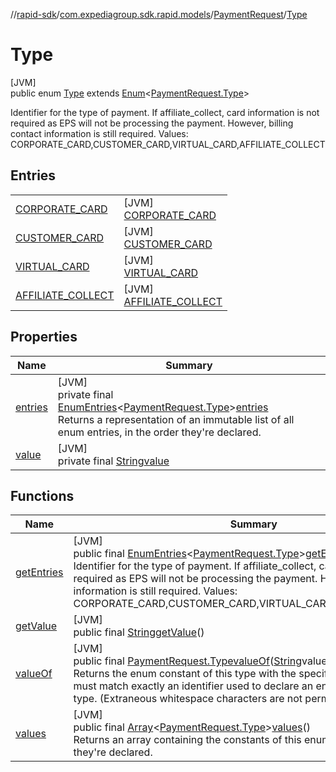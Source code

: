 //[rapid-sdk](../../../../index.md)/[com.expediagroup.sdk.rapid.models](../../index.md)/[PaymentRequest](../index.md)/[Type](index.md)

# Type

[JVM]\
public enum [Type](index.md) extends [Enum](https://docs.oracle.com/javase/8/docs/api/java/lang/Enum.html)&lt;[PaymentRequest.Type](index.md)&gt;

Identifier for the type of payment. If affiliate_collect, card information is not required as EPS will not be processing the payment. However, billing contact information is still required. Values: CORPORATE_CARD,CUSTOMER_CARD,VIRTUAL_CARD,AFFILIATE_COLLECT

## Entries

| | |
|---|---|
| [CORPORATE_CARD](-c-o-r-p-o-r-a-t-e_-c-a-r-d/index.md) | [JVM]<br>[CORPORATE_CARD](-c-o-r-p-o-r-a-t-e_-c-a-r-d/index.md) |
| [CUSTOMER_CARD](-c-u-s-t-o-m-e-r_-c-a-r-d/index.md) | [JVM]<br>[CUSTOMER_CARD](-c-u-s-t-o-m-e-r_-c-a-r-d/index.md) |
| [VIRTUAL_CARD](-v-i-r-t-u-a-l_-c-a-r-d/index.md) | [JVM]<br>[VIRTUAL_CARD](-v-i-r-t-u-a-l_-c-a-r-d/index.md) |
| [AFFILIATE_COLLECT](-a-f-f-i-l-i-a-t-e_-c-o-l-l-e-c-t/index.md) | [JVM]<br>[AFFILIATE_COLLECT](-a-f-f-i-l-i-a-t-e_-c-o-l-l-e-c-t/index.md) |

## Properties

| Name | Summary |
|---|---|
| [entries](index.md#-246885370%2FProperties%2F700308213) | [JVM]<br>private final [EnumEntries](https://kotlinlang.org/api/latest/jvm/stdlib/kotlin.enums/-enum-entries/index.html)&lt;[PaymentRequest.Type](index.md)&gt;[entries](index.md#-246885370%2FProperties%2F700308213)<br>Returns a representation of an immutable list of all enum entries, in the order they're declared. |
| [value](index.md#1944533125%2FProperties%2F700308213) | [JVM]<br>private final [String](https://docs.oracle.com/javase/8/docs/api/java/lang/String.html)[value](index.md#1944533125%2FProperties%2F700308213) |

## Functions

| Name | Summary |
|---|---|
| [getEntries](get-entries.md) | [JVM]<br>public final [EnumEntries](https://kotlinlang.org/api/latest/jvm/stdlib/kotlin.enums/-enum-entries/index.html)&lt;[PaymentRequest.Type](index.md)&gt;[getEntries](get-entries.md)()<br>Identifier for the type of payment. If affiliate_collect, card information is not required as EPS will not be processing the payment. However, billing contact information is still required. Values: CORPORATE_CARD,CUSTOMER_CARD,VIRTUAL_CARD,AFFILIATE_COLLECT |
| [getValue](get-value.md) | [JVM]<br>public final [String](https://docs.oracle.com/javase/8/docs/api/java/lang/String.html)[getValue](get-value.md)() |
| [valueOf](value-of.md) | [JVM]<br>public final [PaymentRequest.Type](index.md)[valueOf](value-of.md)([String](https://docs.oracle.com/javase/8/docs/api/java/lang/String.html)value)<br>Returns the enum constant of this type with the specified name. The string must match exactly an identifier used to declare an enum constant in this type. (Extraneous whitespace characters are not permitted.) |
| [values](values.md) | [JVM]<br>public final [Array](https://kotlinlang.org/api/latest/jvm/stdlib/kotlin/-array/index.html)&lt;[PaymentRequest.Type](index.md)&gt;[values](values.md)()<br>Returns an array containing the constants of this enum type, in the order they're declared. |
